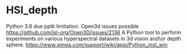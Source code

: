 
# HSI_depth
Python 3.6 due pptk limitation. 
Open3d issues possible https://github.com/isl-org/Open3D/issues/2136
A Python tool to perform  experiments on various hyperspectral datasets in 3d vision and\or depth sphere.
https://www.ximea.com/support/wiki/apis/Python_inst_win
